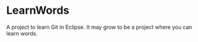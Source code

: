 # LearnWords
A project to learn Git in Eclipse. It may grow to be a project where you can learn words.
